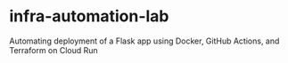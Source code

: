 # infra-automation-lab
Automating deployment of a Flask app using Docker, GitHub Actions, and Terraform on Cloud Run
